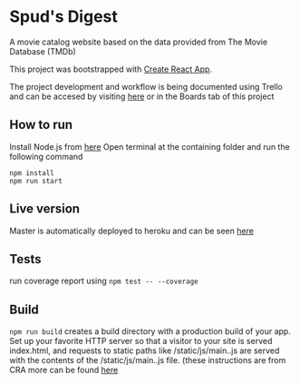 # Spud's Digest

A movie catalog website based on the data provided from The Movie Database (TMDb)

This project was bootstrapped with [Create React App](https://github.com/facebookincubator/create-react-app).

The project development and workflow is being documented using Trello and can be accesed by visiting [here](https://trello.com/invite/b/QqjKqH3J/f03c43e6b2889eafb36b7e6d694c2b13/spuds-digest) or in the Boards tab of this project

## How to run
Install Node.js from [here](https://nodejs.org/en/download/)
Open terminal at the containing folder and run the following command
```
npm install
npm run start
```

## Live version

Master is automatically deployed to heroku and can be seen [here](https://spuds-digest.herokuapp.com)

## Tests

run coverage report using `npm test -- --coverage`

## Build
`npm run build` creates a build directory with a production build of your app. Set up your favorite HTTP server so that a visitor to your site is served index.html, and requests to static paths like /static/js/main.<hash>.js are served with the contents of the /static/js/main.<hash>.js file. (these instructions are from CRA more can be found [here](https://github.com/facebook/create-react-app/blob/master/packages/react-scripts/template/README.md#deployment)


